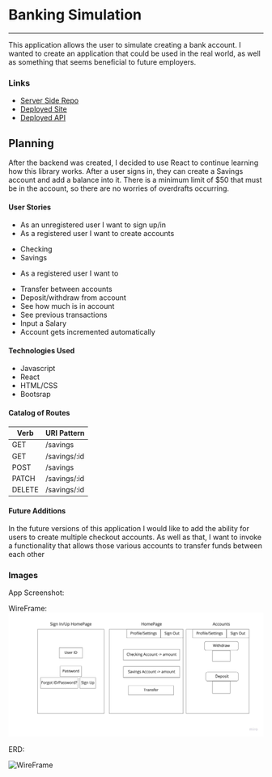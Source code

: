 # Banking Simulation
------

This application allows the user to simulate creating a bank account. I wanted to create an application that could be used in the real world, as well as something that seems beneficial to future employers.

### Links

*   [Server Side Repo](https://github.com/kkorrapaty/bank-sim-server)
*   [Deployed Site](https://kkorrapaty.github.io/bank-sim-client/#/)
*   [Deployed API](https://bank-sim-server.herokuapp.com)

## Planning

After the backend was created, I decided to use React to continue learning how this library works. After a user signs in, they can create a Savings account and add a balance into it. There is a minimum limit of $50 that must be in the account, so there are no worries of overdrafts occurring.

#### User Stories

*   As an unregistered user I want to sign up/in
*   As a registered user I want to create accounts
  - Checking
  - Savings
*   As a registered user I want to
  - Transfer between accounts
  - Deposit/withdraw from account
  - See how much is in account
  - See previous transactions
  - Input a Salary
  - Account gets incremented automatically

#### Technologies Used

*   Javascript
*   React
*   HTML/CSS
*   Bootsrap

#### Catalog of Routes

| Verb | URI Pattern |
|---------|--------|
| GET | /savings |
| GET   | /savings/:id  |
| POST   | /savings |
| PATCH   | /savings/:id  |
| DELETE   | /savings/:id  |


#### Future Additions

In the future versions of this application I would like to add the ability for users to create multiple checkout accounts. As well as that, I want to invoke a functionality that allows those various accounts to transfer funds between each other

### Images
App Screenshot:

WireFrame:
![](public/wireFrame.jpg)

ERD:

![WireFrame](https://media.git.generalassemb.ly/user/28548/files/a799e080-d834-11ea-9a0d-e8cb9431de40)
